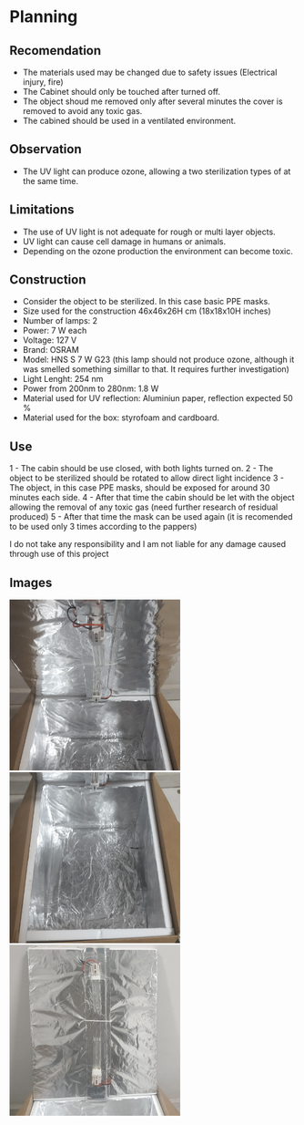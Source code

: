 # Planning

## Recomendation
- The materials used may be changed due to safety issues (Electrical injury, fire)
- The Cabinet should only be touched after turned off.
- The object shoud me removed only after several minutes the cover is removed to avoid any toxic gas.
- The cabined should be used in a ventilated environment.

## Observation
- The UV light can produce ozone, allowing a two sterilization types of  at the same time.

## Limitations
- The use of UV light is not adequate for rough or multi layer objects.
- UV light can cause cell damage in humans or animals.
- Depending on the ozone production the environment can become toxic.

## Construction
- Consider the object to be sterilized. In this case basic PPE masks.
- Size used for the construction 46x46x26H cm (18x18x10H inches)
- Number of lamps: 2
- Power: 7 W each
- Voltage: 127 V
- Brand: OSRAM
- Model: HNS S 7 W G23 (this lamp should not produce ozone, although it was smelled something simillar to that. It requires further investigation)
- Light Lenght: 254 nm
- Power from 200nm to 280nm: 1.8 W
- Material used for UV reflection: Aluminiun paper, reflection expected 50 %
- Material used for the box: styrofoam and cardboard.

## Use
1 - The cabin should be use closed, with both lights turned on.
2 - The object to be sterilized should be rotated to allow direct light incidence
3 - The object, in this case PPE masks, should be exposed for around 30 minutes each side.
4 - After that time the cabin should be let with the object allowing the removal of any toxic gas (need further research of residual produced)
5 - After that time the mask can be used again (it is recomended to be used only 3 times according to the pappers)

I do not take any responsibility and I am not liable for any damage caused through use of this project

## Images
<img src="https://github.com/roccocristian/LowCostBiosafetyCabinets-/blob/master/image1.jpeg" width="300" height="300">
<img src="https://github.com/roccocristian/LowCostBiosafetyCabinets-/blob/master/image2.jpeg" width="300" height="300">
<img src="https://github.com/roccocristian/LowCostBiosafetyCabinets-/blob/master/image3.jpeg" width="300" height="300">

